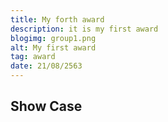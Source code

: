 ```yaml
---
title: My forth award
description: it is my first award
blogimg: group1.png
alt: My first award
tag: award
date: 21/08/2563
---
```


## Show Case